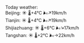 Today weather:  
Beijing: ☀️   🌡️+4°C 🌬️↗19km/h  
Tianjin: ☀️   🌡️+4°C 🌬️↗19km/h  
Shijiazhuang: ☀️   🌡️+6°C 🌬️↘17km/h  
Tangshan: ☀️   🌡️+2°C 🌬️→22km/h  
